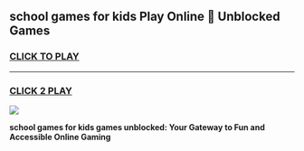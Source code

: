 
## school games for kids Play Online 👋 Unblocked Games
<h3>
<a href="https://news.freeplayer.one?title=school_games_for_kids&ref=17GH">CLICK TO PLAY</a></h3>
<hr>

<h3>
<a href="https://news.freeplayer.one?title=school_games_for_kids&ref=17GH">CLICK 2 PLAY</a>
  
</h3>

<a href="https://news.freeplayer.one?title=school_games_for_kids&ref=17GH/"><img src="https://clearcache.store/games.png"></a>


**school games for kids games unblocked: Your Gateway to Fun and Accessible Online Gaming**
